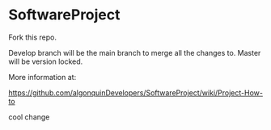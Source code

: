 SoftwareProject
===============

Fork this repo. 

Develop branch will be the main branch to merge all the changes to. Master will be version locked.

More information at:

https://github.com/algonquinDevelopers/SoftwareProject/wiki/Project-How-to


cool change
